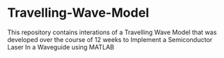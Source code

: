 # Travelling-Wave-Model
This repository contains interations of a Travelling Wave Model that was developed over the course of 12 weeks to Implement a Semiconductor Laser In a Waveguide using MATLAB
